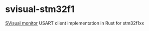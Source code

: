 # svisual-stm32f1
[SVisual monitor](https://github.com/Tyill/SVisual) USART client implementation in Rust for stm32f1xx
